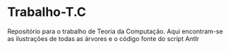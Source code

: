 # Trabalho-T.C
Repositório para o trabalho de Teoria da Computação. Aqui encontram-se as ilustrações de todas as árvores e o código fonte do script Antlr
